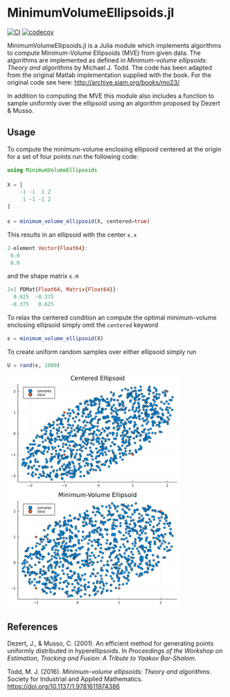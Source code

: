 # MinimumVolumeEllipsoids.jl

[![CI](https://github.com/FriesischScott/MinimumVolumeEllipsoids.jl/actions/workflows/ci.yml/badge.svg)](https://github.com/FriesischScott/MinimumVolumeEllipsoids.jl/actions/workflows/ci.yml)
[![codecov](https://codecov.io/gh/FriesischScott/MinimumVolumeEllipsoids.jl/branch/master/graph/badge.svg?token=H87Z7D3PJM)](https://codecov.io/gh/FriesischScott/MinimumVolumeEllipsoids.jl)

MinimumVolumeEllipsoids.jl is a Julia module which implements algorithms to compute Minimum-Volume Ellipsoids (MVE) from given data. The algorithms are implemented as defined in _Minimum-volume ellipsoids: Theory and algorithms_ by Michael J. Todd. The code has been adapted from the original Matlab implementation supplied with the book. For the original code see here: http://archive.siam.org/books/mo23/

In addition to computing the MVE this module also includes a function to sample uniformly over the ellipsoid using an algorithm proposed by Dezert & Musso.

## Usage

To compute the minimum-volume enclosing ellipsoid centered at the origin for a set of four points run the following code:

```julia
using MinimumVolumeEllipsoids

X = [
    -1 -1  1 2
     1 -1 -1 2
]

ϵ = minimum_volume_ellipsoid(X, centered=true)
```
This results in an ellipsoid with the center `ϵ.x`
```julia
2-element Vector{Float64}:
 0.0
 0.0
```
and the shape matrix `ϵ.H`
```julia
2×2 PDMat{Float64, Matrix{Float64}}:
  0.625  -0.375
 -0.375   0.625
```

To relax the centered condition an compute the optimal minimum-volume enclosing ellipsoid simply omit the `centered` keyword
```julia
ϵ = minimum_volume_ellipsoid(X)
```

To create uniform random samples over either ellipsoid simply run
```julia
U = rand(ϵ, 1000)
```

<div float="left">
<img src="./doc/images/example-2-03.svg" width="400">
<img src="./doc/images/example-2-12.svg" width="400">
</div>

## References

Dezert, J., & Musso, C. (2001). An efficient method for generating points uniformly distributed in hyperellipsoids. In _Proceedings of the Workshop on Estimation, Tracking and Fusion: A Tribute to Yaakov Bar-Shalom_.

Todd, M. J. (2016). _Minimum-volume ellipsoids: Theory and algorithms_. Society for Industrial and Applied Mathematics. https://doi.org/10.1137/1.9781611974386